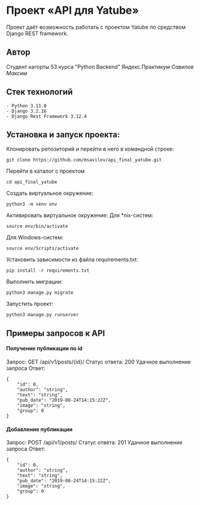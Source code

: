 # Проект «API для Yatube»
Проект даёт возможность работать с проектом Yatube по средством Django REST 
framework.

## Автор
Студент кагорты 53 курса "Python Backend" Яндекс.Практикум
*Савилов Максим*

## Стек технологий
```
- Python 3.11.0
- Django 3.2.16
- Django Rest Framework 3.12.4
```

## Установка и запуск проекта:

Клонировать репозиторий и перейти в него в командной строке:

```
git clone https://github.com/msavilov/api_final_yatube.git
```

Перейти в каталог с проектом

```
cd api_final_yatube
```

Cоздать виртуальное окружение:

```
python3 -m venv env
```

Активировать виртуальное окружение:
Для *nix-систем:

```
source env/bin/activate
```
Для Windows-систем:
```
source env/Scripts/activate
```

Установить зависимости из файла requirements.txt:

```
pip install -r requirements.txt
```

Выполнить миграции:
```
python3 manage.py migrate
```

Запустить проект:
```
python3 manage.py runserver
```

## Примеры запросов к API

#### Получение публикации по id
Запрос: GET /api/v1/posts/{id}/
Статус ответа: 200 Удачное выполнение запроса
Ответ: 
```
{
    "id": 0,
    "author": "string",
    "text": "string",
    "pub_date": "2019-08-24T14:15:22Z",
    "image": "string",
    "group": 0
}
```

#### Добавление публикации
Запрос: POST /api/v1/posts/
Статус ответа: 201 Удачное выполнение запроса
Ответ: 
```
{
    "id": 0,
    "author": "string",
    "text": "string",
    "pub_date": "2019-08-24T14:15:22Z",
    "image": "string",
    "group": 0
}
```


